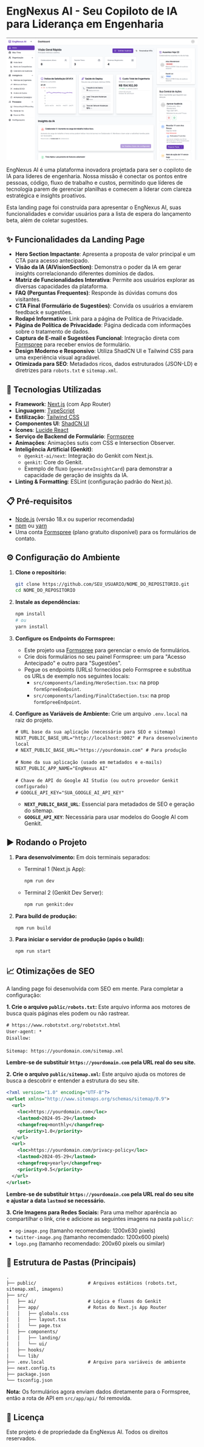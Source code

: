 
# EngNexus AI - Seu Copiloto de IA para Liderança em Engenharia

[![EngNexus AI](./public/images/engnexusia1.png)](https://engnexusia.com)

EngNexus AI é uma plataforma inovadora projetada para ser o copiloto de IA para líderes de engenharia. Nossa missão é conectar os pontos entre pessoas, código, fluxo de trabalho e custos, permitindo que líderes de tecnologia parem de gerenciar planilhas e comecem a liderar com clareza estratégica e insights proativos.

Esta landing page foi construída para apresentar o EngNexus AI, suas funcionalidades e convidar usuários para a lista de espera do lançamento beta, além de coletar sugestões.

## ✨ Funcionalidades da Landing Page

*   **Hero Section Impactante**: Apresenta a proposta de valor principal e um CTA para acesso antecipado.
*   **Visão da IA (AIVisionSection)**: Demonstra o poder da IA em gerar insights correlacionando diferentes domínios de dados.
*   **Matriz de Funcionalidades Interativa**: Permite aos usuários explorar as diversas capacidades da plataforma.
*   **FAQ (Perguntas Frequentes)**: Responde às dúvidas comuns dos visitantes.
*   **CTA Final (Formulário de Sugestões)**: Convida os usuários a enviarem feedback e sugestões.
*   **Rodapé Informativo**: Link para a página de Política de Privacidade.
*   **Página de Política de Privacidade**: Página dedicada com informações sobre o tratamento de dados.
*   **Captura de E-mail e Sugestões Funcional**: Integração direta com [Formspree](https://formspree.io/) para receber envios de formulário.
*   **Design Moderno e Responsivo**: Utiliza ShadCN UI e Tailwind CSS para uma experiência visual agradável.
*   **Otimizada para SEO**: Metadados ricos, dados estruturados (JSON-LD) e diretrizes para `robots.txt` e `sitemap.xml`.

## 🚀 Tecnologias Utilizadas

*   **Framework**: [Next.js](https://nextjs.org/) (com App Router)
*   **Linguagem**: [TypeScript](https://www.typescriptlang.org/)
*   **Estilização**: [Tailwind CSS](https://tailwindcss.com/)
*   **Componentes UI**: [ShadCN UI](https://ui.shadcn.com/)
*   **Ícones**: [Lucide React](https://lucide.dev/)
*   **Serviço de Backend de Formulário**: [Formspree](https://formspree.io/)
*   **Animações**: Animações sutis com CSS e Intersection Observer.
*   **Inteligência Artificial (Genkit)**:
    *   `@genkit-ai/next`: Integração do Genkit com Next.js.
    *   `genkit`: Core do Genkit.
    *   Exemplo de fluxo (`generateInsightCard`) para demonstrar a capacidade de geração de insights da IA.
*   **Linting & Formatting**: ESLint (configuração padrão do Next.js).

## 📋 Pré-requisitos

*   [Node.js](https://nodejs.org/) (versão 18.x ou superior recomendada)
*   [npm](https://www.npmjs.com/) ou [yarn](https://yarnpkg.com/)
*   Uma conta [Formspree](https://formspree.io/) (plano gratuito disponível) para os formulários de contato.

## ⚙️ Configuração do Ambiente

1.  **Clone o repositório:**
    ```bash
    git clone https://github.com/SEU_USUARIO/NOME_DO_REPOSITORIO.git
    cd NOME_DO_REPOSITORIO
    ```

2.  **Instale as dependências:**
    ```bash
    npm install
    # ou
    yarn install
    ```

3.  **Configure os Endpoints do Formspree:**
    *   Este projeto usa [Formspree](https://formspree.io/) para gerenciar o envio de formulários.
    *   Crie dois formulários no seu painel Formspree: um para "Acesso Antecipado" e outro para "Sugestões".
    *   Pegue os endpoints (URLs) fornecidos pelo Formspree e substitua os URLs de exemplo nos seguintes locais:
        *   `src/components/landing/HeroSection.tsx`: na prop `formSpreeEndpoint`.
        *   `src/components/landing/FinalCtaSection.tsx`: na prop `formSpreeEndpoint`.

4.  **Configure as Variáveis de Ambiente:**
    Crie um arquivo `.env.local` na raiz do projeto.
    ```env
    # URL base da sua aplicação (necessário para SEO e sitemap)
    NEXT_PUBLIC_BASE_URL="http://localhost:9002" # Para desenvolvimento local
    # NEXT_PUBLIC_BASE_URL="https://yourdomain.com" # Para produção

    # Nome da sua aplicação (usado em metadados e e-mails)
    NEXT_PUBLIC_APP_NAME="EngNexus AI"

    # Chave de API do Google AI Studio (ou outro provedor Genkit configurado)
    # GOOGLE_API_KEY="SUA_GOOGLE_AI_API_KEY"
    ```
    *   **`NEXT_PUBLIC_BASE_URL`**: Essencial para metadados de SEO e geração do sitemap.
    *   **`GOOGLE_API_KEY`**: Necessária para usar modelos do Google AI com Genkit.

## ▶️ Rodando o Projeto

1.  **Para desenvolvimento:**
    Em dois terminais separados:

    *   Terminal 1 (Next.js App):
        ```bash
        npm run dev
        ```

    *   Terminal 2 (Genkit Dev Server):
        ```bash
        npm run genkit:dev
        ```

2.  **Para build de produção:**
    ```bash
    npm run build
    ```

3.  **Para iniciar o servidor de produção (após o build):**
    ```bash
    npm run start
    ```

## 📈 Otimizações de SEO

A landing page foi desenvolvida com SEO em mente. Para completar a configuração:

**1. Crie o arquivo `public/robots.txt`:**
Este arquivo informa aos motores de busca quais páginas eles podem ou não rastrear.
```txt
# https://www.robotstxt.org/robotstxt.html
User-agent: *
Disallow:

Sitemap: https://yourdomain.com/sitemap.xml
```
**Lembre-se de substituir `https://yourdomain.com` pela URL real do seu site.**

**2. Crie o arquivo `public/sitemap.xml`:**
Este arquivo ajuda os motores de busca a descobrir e entender a estrutura do seu site.
```xml
<?xml version="1.0" encoding="UTF-8"?>
<urlset xmlns="http://www.sitemaps.org/schemas/sitemap/0.9">
  <url>
    <loc>https://yourdomain.com</loc>
    <lastmod>2024-05-29</lastmod>
    <changefreq>monthly</changefreq>
    <priority>1.0</priority>
  </url>
  <url>
    <loc>https://yourdomain.com/privacy-policy</loc>
    <lastmod>2024-05-29</lastmod>
    <changefreq>yearly</changefreq>
    <priority>0.5</priority>
  </url>
</urlset>
```
**Lembre-se de substituir `https://yourdomain.com` pela URL real do seu site e ajustar a data `lastmod` se necessário.**

**3. Crie Imagens para Redes Sociais:**
Para uma melhor aparência ao compartilhar o link, crie e adicione as seguintes imagens na pasta `public/`:
*   `og-image.png` (tamanho recomendado: 1200x630 pixels)
*   `twitter-image.png` (tamanho recomendado: 1200x600 pixels)
*   `logo.png` (tamanho recomendado: 200x60 pixels ou similar)

## 🎨 Estrutura de Pastas (Principais)

```
.
├── public/                   # Arquivos estáticos (robots.txt, sitemap.xml, imagens)
├── src/
│   ├── ai/                   # Lógica e fluxos do Genkit
│   ├── app/                  # Rotas do Next.js App Router
│   │   ├── globals.css
│   │   ├── layout.tsx
│   │   └── page.tsx
│   ├── components/
│   │   ├── landing/
│   │   └── ui/
│   ├── hooks/
│   └── lib/
├── .env.local                # Arquivo para variáveis de ambiente
├── next.config.ts
├── package.json
└── tsconfig.json
```

**Nota:** Os formulários agora enviam dados diretamente para o Formspree, então a rota de API em `src/app/api/` foi removida.

## 📄 Licença

Este projeto é de propriedade da EngNexus AI. Todos os direitos reservados.
